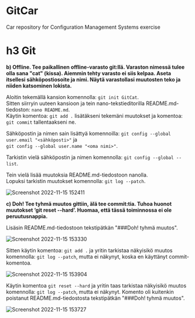 # GitCar
Car repository for Configuration Management Systems exercise

# h3 Git

__b) Offline. Tee paikallinen offline-varasto git:llä. Varaston nimessä tulee olla sana "cat" (kissa). Aiemmin tehty varasto ei siis kelpaa. Aseta itsellesi sähköpostiosoite ja nimi. Näytä varastollasi muutosten teko ja niiden katsominen lokista.__ 

Aloitin tekemällä kansion komennolla: `git init GitCat`. </br>
Sitten siirryin uuteen kansioon ja tein nano-tekstieditorilla README.md-tiedoston: `nano README.md`. </br>
Käytin komentoa: `git add .` lisätäkseni tekemäni muutokset ja komentoa: `git commit` tallentaakseni ne. </br>

Sähköpostin ja nimen sain lisättyä komennoilla: `git config --global user.email "<sähköposti>"` ja </br>
`git config --global user.name "<oma nimi>"`. 

Tarkistin vielä sähköpostin ja nimen komennolla: `git config --global --list`.

Tein vielä lisää muutoksia README.md-tiedostoon nanolla. </br>
Lopuksi tarkistin muutokset komennolla: `git log --patch`.

![Screenshot 2022-11-15 152411](https://user-images.githubusercontent.com/116954333/201936382-ad2be891-cfb3-4039-951a-c254f2a9779a.png)

__c) Doh! Tee tyhmä muutos gittiin, älä tee commit:tia. Tuhoa huonot muutokset ‘git reset --hard’. Huomaa, että tässä toiminnossa ei ole peruutusnappia.__

Lisäsin README.md-tiedostoon tekstipätkän "###Doh! tyhmä muutos". </br>

![Screenshot 2022-11-15 153330](https://user-images.githubusercontent.com/116954333/201940895-6a362c2c-75c5-4a01-995d-a0353cf9ca1c.png)

Sitten käytin komentoa: `git add .` ja  yritin tarkistaa näkyisikö muutos komennolla: `git log --patch`, mutta ei näkynyt, koska en käyttänyt commit-komentoa.

![Screenshot 2022-11-15 153904](https://user-images.githubusercontent.com/116954333/201942850-9ffeeee9-4748-45dc-99d2-0843cad47764.png)

Käytin komentoa `git reset --hard` ja yritin taas tarkistaa näkyisikö muutos komennolla: `git log --patch`, mutta ei näkynyt.
Komento oli kuitenkin poistanut README.md-tiedostosta tekstipätkän "###Doh! tyhmä muutos".

![Screenshot 2022-11-15 153727](https://user-images.githubusercontent.com/116954333/201942927-96b24f1b-f620-4728-9fc6-525e9cceea75.png)


